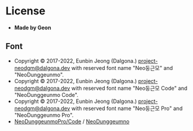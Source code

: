 # License

- **Made by Geon**

## Font
- Copyright © 2017-2022, Eunbin Jeong (Dalgona.) <project-neodgm@dalgona.dev>
with reserved font name "Neo둥근모" and "NeoDunggeunmo".
- Copyright © 2017-2022, Eunbin Jeong (Dalgona.) <project-neodgm@dalgona.dev>
with reserved font name "Neo둥근모 Code" and "NeoDunggeunmo Code".
- Copyright © 2017-2022, Eunbin Jeong (Dalgona.) <project-neodgm@dalgona.dev>
with reserved font name "Neo둥근모 Pro" and "NeoDunggeunmo Pro".
- [NeoDunggeunmoPro/Code](https://github.com/neodgm/neodgm-pro/blob/main/LICENSE.txt) / [NeoDunggeumno](https://github.com/neodgm/neodgm/blob/main/LICENSE.txt)
